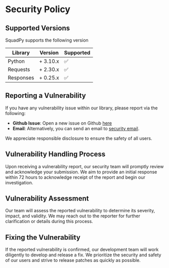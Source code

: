 
# Security Policy

## Supported Versions

SquadPy supports the following version

| Library   | Version  | Supported |
|-----------|----------|-----------|
| Python    | + 3.10.x | ✅         |
| Requests  | + 2.30.x | ✅         |
| Responses | + 0.25.x | ✅         |


## Reporting a Vulnerability

If you have any vulnerability issue within our library, please report via the following:
* **Github Issue**: Open a new issue on Github [here](https://github.com/cla-bit/MonnifyEase/issues)
* **Email**: Alternatively, you can send an email to [security email](mailto:doublep098@gmail.com).

We appreciate responsible disclosure to ensure the safety of all users.

## Vulnerability Handling Process

Upon receiving a vulnerability report, our security team will promptly review and acknowledge your submission. 
We aim to provide an initial response within 72 hours to acknowledge receipt of the report and begin our investigation.

## Vulnerability Assessment

Our team will assess the reported vulnerability to determine its severity, impact, and validity. 
We may reach out to the reporter for further clarification or details during this process.

## Fixing the Vulnerability

If the reported vulnerability is confirmed, our development team will work diligently to develop and release a fix. 
We prioritize the security and safety of our users and strive to release patches as quickly as possible.
